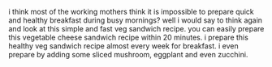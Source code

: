 i think most of the working mothers think it is 
impossible to prepare quick and healthy breakfast 
during busy mornings? well i would say to think again 
and look at this simple and fast veg sandwich recipe. 
you can easily prepare this vegetable cheese sandwich 
recipe within 20 minutes. i prepare this healthy veg 
sandwich recipe almost every week for breakfast. i 
even prepare by adding some sliced mushroom, eggplant 
and even zucchini.
